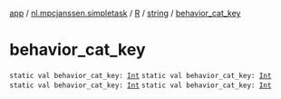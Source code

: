 [app](../../../index.md) / [nl.mpcjanssen.simpletask](../../index.md) / [R](../index.md) / [string](index.md) / [behavior_cat_key](.)

# behavior_cat_key

`static val behavior_cat_key: `[`Int`](https://kotlinlang.org/api/latest/jvm/stdlib/kotlin/-int/index.html)
`static val behavior_cat_key: `[`Int`](https://kotlinlang.org/api/latest/jvm/stdlib/kotlin/-int/index.html)
`static val behavior_cat_key: `[`Int`](https://kotlinlang.org/api/latest/jvm/stdlib/kotlin/-int/index.html)
`static val behavior_cat_key: `[`Int`](https://kotlinlang.org/api/latest/jvm/stdlib/kotlin/-int/index.html)